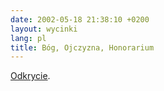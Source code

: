 ```yaml
---
date: 2002-05-18 21:38:10 +0200
layout: wycinki
lang: pl
title: Bóg, Ojczyzna, Honorarium
---
```


[Odkrycie](http://nowypompon.pl/ 'Nowy Pompon').
